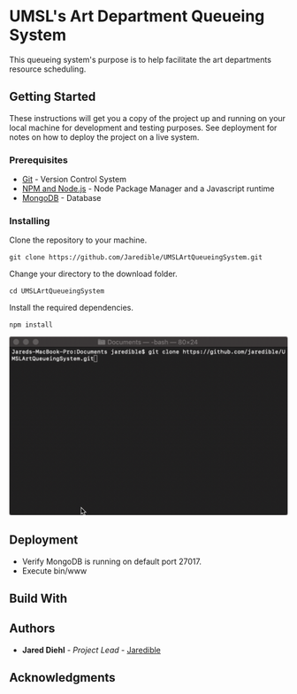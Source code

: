 # UMSL's Art Department Queueing System

This queueing system's purpose is to help facilitate the art departments resource scheduling.

## Getting Started

These instructions will get you a copy of the project up and running on your local machine for development and testing purposes. See deployment for notes on how to deploy the project on a live system.

### Prerequisites

* [Git](https://git-scm.com) - Version Control System
* [NPM and Node.js](https://www.npmjs.com/get-npm) - Node Package Manager and a Javascript runtime
* [MongoDB](https://www.mongodb.com/download-center/community) - Database

### Installing

Clone the repository to your machine.

```
git clone https://github.com/Jaredible/UMSLArtQueueingSystem.git
```

Change your directory to the download folder.

```
cd UMSLArtQueueingSystem
```

Install the required dependencies.

```
npm install
```

![Install](readme/images/install.gif)

## Deployment

* Verify MongoDB is running on default port 27017.
* Execute bin/www

## Build With

## Authors
* **Jared Diehl** - *Project Lead* - [Jaredible](https://github.com/Jaredible)

## Acknowledgments
